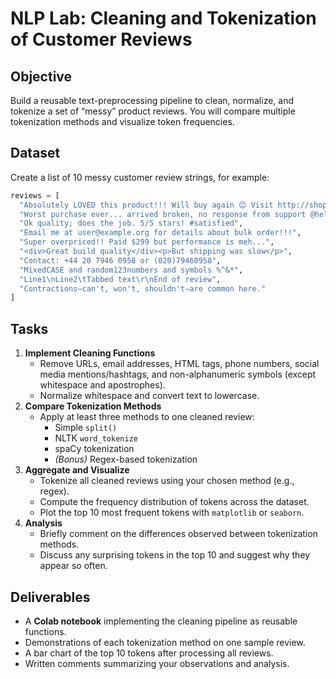 # NLP Lab: Cleaning and Tokenization of Customer Reviews

## Objective

Build a reusable text-preprocessing pipeline to clean, normalize, and tokenize a set of “messy” product reviews. You will compare multiple tokenization methods and visualize token frequencies.

## Dataset

Create a list of 10 messy customer review strings, for example:

```python
reviews = [
  "Absolutely LOVED this product!!! Will buy again 😊 Visit http://shop.example.com",
  "Worst purchase ever... arrived broken, no response from support @helpdesk",
  "Ok quality; does the job. 5/5 stars! #satisfied",
  "Email me at user@example.org for details about bulk order!!!",
  "Super overpriced!! Paid $299 but performance is meh...",
  "<div>Great build quality</div><p>But shipping was slow</p>",
  "Contact: +44 20 7946 0958 or (020)79460958",
  "MixedCASE and random123numbers and symbols %^&*",
  "Line1\nLine2\tTabbed text\r\nEnd of review",
  "Contractions—can't, won't, shouldn't—are common here."
]
```


## Tasks

1. **Implement Cleaning Functions**
    - Remove URLs, email addresses, HTML tags, phone numbers, social media mentions/hashtags, and non-alphanumeric symbols (except whitespace and apostrophes).
    - Normalize whitespace and convert text to lowercase.
2. **Compare Tokenization Methods**
    - Apply at least three methods to one cleaned review:
        - Simple `split()`
        - NLTK `word_tokenize`
        - spaCy tokenization
        - *(Bonus)* Regex-based tokenization
3. **Aggregate and Visualize**
    - Tokenize all cleaned reviews using your chosen method (e.g., regex).
    - Compute the frequency distribution of tokens across the dataset.
    - Plot the top 10 most frequent tokens with `matplotlib` or `seaborn`.
4. **Analysis**
    - Briefly comment on the differences observed between tokenization methods.
    - Discuss any surprising tokens in the top 10 and suggest why they appear so often.

## Deliverables

- A **Colab notebook** implementing the cleaning pipeline as reusable functions.
- Demonstrations of each tokenization method on one sample review.
- A bar chart of the top 10 tokens after processing all reviews.
- Written comments summarizing your observations and analysis.

